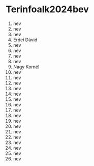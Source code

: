 # Terinfoalk2024bev

1. nev
2. nev
3. nev
4. Erdei Dávid
5. nev
6. nev
7. nev
8. nev
9. Nagy Kornél 
10. nev
11. nev
12. nev
13. nev
14. nev
15. nev
16. nev
17. nev
18. nev
19. nev
20. nev
21. nev
22. nev
23. nev
24. nev
25. nev
26. nev
